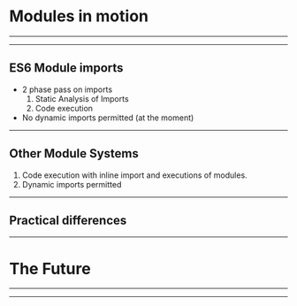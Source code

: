 # Modules in motion

---

---

## ES6 Module imports

- 2 phase pass on imports
  1. Static Analysis of Imports
  2. Code execution
- No dynamic imports permitted (at the moment)

---

## Other Module Systems

1. Code execution with inline import and executions of modules.
2. Dynamic imports permitted

---

## Practical differences

---

# The Future

---


---
